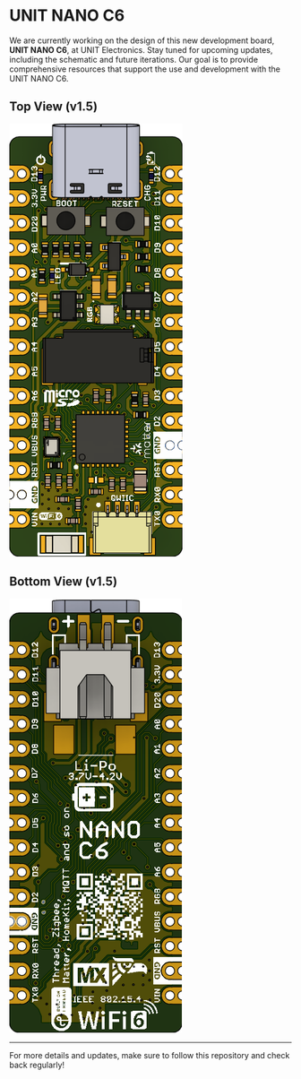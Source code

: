
# UNIT NANO C6

We are currently working on the design of this new development board, **UNIT NANO C6**, at UNIT Electronics. Stay tuned for upcoming updates, including the schematic and future iterations. Our goal is to provide comprehensive resources that support the use and development with the UNIT NANO C6.

## Top View (v1.5)
![Top View](RESOURCES/TOP(1V5).png)

## Bottom View (v1.5)
![Bottom View](RESOURCES/BOTTOM(1V5).png)

---

For more details and updates, make sure to follow this repository and check back regularly!
